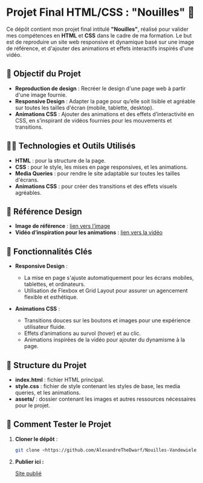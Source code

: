 # Projet Final HTML/CSS : "Nouilles" 🍜

Ce dépôt contient mon projet final intitulé **"Nouilles"**, réalisé pour valider mes compétences en **HTML** et **CSS** dans le cadre de ma formation. Le but est de reproduire un site web responsive et dynamique basé sur une image de référence, et d'ajouter des animations et effets interactifs inspirés d'une vidéo.

## 🎯 Objectif du Projet

- **Reproduction de design** : Recréer le design d'une page web à partir d'une image fournie.
- **Responsive Design** : Adapter la page pour qu’elle soit lisible et agréable sur toutes les tailles d'écran (mobile, tablette, desktop).
- **Animations CSS** : Ajouter des animations et des effets d’interactivité en CSS, en s’inspirant de vidéos fournies pour les mouvements et transitions.

## 🧑‍💻 Technologies et Outils Utilisés

- **HTML** : pour la structure de la page.
- **CSS** : pour le style, les mises en page responsives, et les animations.
- **Media Queries** : pour rendre le site adaptable sur toutes les tailles d'écrans.
- **Animations CSS** : pour créer des transitions et des effets visuels agréables.

## 📸 Référence Design

- **Image de référence** : [lien vers l’image](URL_DE_TA_IMAGE_DE_REFERENCE)
- **Vidéo d’inspiration pour les animations** : [lien vers la vidéo](URL_DE_TA_VIDEO_D'INSPIRATION)

## 🚀 Fonctionnalités Clés

- **Responsive Design** : 
  - La mise en page s'ajuste automatiquement pour les écrans mobiles, tablettes, et ordinateurs.
  - Utilisation de Flexbox et Grid Layout pour assurer un agencement flexible et esthétique.
  
- **Animations CSS** :
  - Transitions douces sur les boutons et images pour une expérience utilisateur fluide.
  - Effets d’animations au survol (hover) et au clic.
  - Animations inspirées de la vidéo pour ajouter du dynamisme à la page.

## 📂 Structure du Projet

- **index.html** : fichier HTML principal.
- **style.css** : fichier de style contenant les styles de base, les media queries, et les animations.
- **assets/** : dossier contenant les images et autres ressources nécessaires pour le projet.

## 🔧 Comment Tester le Projet

1. **Cloner le dépôt** :
   ```bash
   git clone <https://github.com/AlexandreTheDwarf/Nouilles-VandewieleAlexandre.git>
   ```

2. **Publier ici :**

    [Site publié](https://alexandrethedwarf.github.io/Nouilles-VandewieleAlexandre/)    